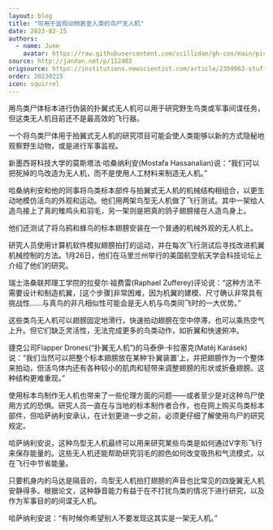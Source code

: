 ```yaml
---
layout: blog
title: "可用于监视动物甚至人类的鸟尸无人机"
date: 2023-02-15
authors:
  - name: June
    avatar: https://raw.githubusercontent.com/scillidan/gh-cos/main/picture-of-hakashmyr-grey.png
source: http://jandan.net/p/112402
origsource: https://institutions.newscientist.com/article/2359062-stuffed-dead-birds-made-into-drones-could-spy-on-animals-or-humans
order: 20230215
icon: squirrel
---
```


用鸟类尸体标本进行伪装的扑翼式无人机可以用于研究野生鸟类或军事间谍任务，但这类无人机目前还不是最高效的飞行器。

一个将鸟类尸体用于拍翼式无人机的研究项目可能会使人类能够以新的方式隐秘地观察野生动物，或是进行军事监视。

新墨西哥科技大学的莫斯塔法·哈桑纳利安(Mostafa Hassanalian)说：“我们可以把死掉的鸟改造为无人机，而不是使用人工材料来制造无人机。”

哈桑纳利安和他的同事将鸟类标本部件与拍翼式无人机的机械结构相组合，以更生动地模仿活鸟的外观和运动。他们用两架鸟型无人机做了飞行测试。其中一架给人造鸟接上了真的雉鸡头和羽毛，另一架则是把真的鸽子翅膀接在人造鸟身上。

他们还测试了将乌鸦和蜂鸟的标本翅膀安装在一个普通的机械外观的无人机上。

研究人员使用计算机软件模拟翅膀拍打的运动，并在每次飞行测试后寻找改进机翼机械控制的方法。1月26日，他们在马里兰州举行的美国航空航天学会科技论坛上介绍了他们的研究。

瑞士洛桑联邦理工学院的拉斐尔·祖费雷(Raphael Zufferey)评论说：“这种方法不需要设计和制造机翼，\[这个步骤\]非常困难，因为机翼的建模、尺寸确认非常具有挑战性……与真鸟的非凡相似性可能会是无人机与鸟类同飞时的一大优势。”

这些类鸟无人机可以翅膀固定地滑行，快速拍动翅膀在空中停滞，也可以乘热空气上升。但它们缺乏灵活性，无法完成更多的鸟类动作，如折翼和快速俯冲。

捷克公司Flapper Drones(“扑翼无人机”)的马泰伊·卡拉塞克(Matěj Karásek)说：“我们当然可以把整个标本翅膀放在某种‘扑翼装置’上，并把翅膀作为一个整体来拍动，但活鸟体内还有各种较小的肌肉和韧带来调整翅膀的形状或折叠翅膀。这种结构更难重现。”

使用标本鸟制作无人机也带来了一些伦理方面的问题——或者至少是对这种鸟尸使用方式的恐惧。研究人员一直在与当地的标本制作者合作，也在网上购买鸟类标本部件，但哈萨纳利安承认，在计划更进一步之前，必须更仔细了解使用鸟尸的研究规定。

哈萨纳利安说，这种鸟型无人机最终可以用来研究某些鸟类是如何通过V字形飞行来保存能量的。这些无人机还能帮助研究羽毛的颜色如何改变吸热和气流模式，以在飞行中节省能量。

只要机身内的马达是隔音的，鸟型无人机拍打翅膀的声音也比常见的四旋翼无人机安静得多。根据论文，这种静音能力有益于在不打扰鸟类的情况下进行研究，以及作为军事目的的间谍无人机。

哈萨纳利安说：“有时候你希望别人不要发现这其实是一架无人机。”